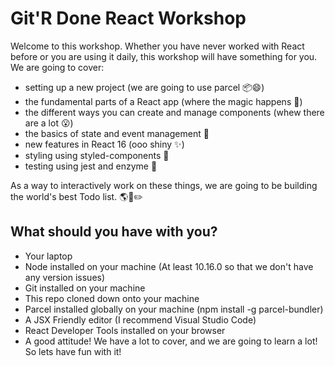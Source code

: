 # Git'R Done React Workshop

Welcome to this workshop. Whether you have never worked with React before or you are using it daily, this workshop will have something for you. We are going to cover:
 
 - setting up a new project (we are going to use parcel :package::smile:)
 - the fundamental parts of a React app (where the magic happens :milky_way:)
 - the different ways you can create and manage components (whew there are a lot :open_mouth:)
 - the basics of state and event management :wrench:
 - new features in React 16 (ooo shiny :sparkles:)
 - styling using styled-components :nail_care:
 - testing using jest and enzyme :microscope:

 As a way to interactively work on these things, we are going to be building the world's best Todo list. :earth_americas::scroll::pencil2:

 ## What should you have with you?

- Your laptop
- Node installed on your machine (At least 10.16.0 so that we don't have any version issues)
- Git installed on your machine
- This repo cloned down onto your machine
- Parcel installed globally on your machine (npm install -g parcel-bundler)
- A JSX Friendly editor (I recommend Visual Studio Code)
- React Developer Tools installed on your browser
 - A good attitude! We have a lot to cover, and we are going to learn a lot! So lets have fun with it!
